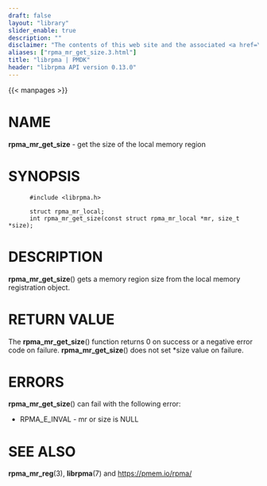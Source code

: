 ```yaml
---
draft: false
layout: "library"
slider_enable: true
description: ""
disclaimer: "The contents of this web site and the associated <a href=\"https://github.com/pmem\">GitHub repositories</a> are BSD-licensed open source."
aliases: ["rpma_mr_get_size.3.html"]
title: "librpma | PMDK"
header: "librpma API version 0.13.0"
---
```

{{< manpages >}}

[comment]: <> (SPDX-License-Identifier: BSD-3-Clause)
[comment]: <> (Copyright 2020-2022, Intel Corporation)

NAME
====

**rpma\_mr\_get\_size** - get the size of the local memory region

SYNOPSIS
========

          #include <librpma.h>

          struct rpma_mr_local;
          int rpma_mr_get_size(const struct rpma_mr_local *mr, size_t *size);

DESCRIPTION
===========

**rpma\_mr\_get\_size**() gets a memory region size from the local
memory registration object.

RETURN VALUE
============

The **rpma\_mr\_get\_size**() function returns 0 on success or a
negative error code on failure. **rpma\_mr\_get\_size**() does not set
\*size value on failure.

ERRORS
======

**rpma\_mr\_get\_size**() can fail with the following error:

-   RPMA\_E\_INVAL - mr or size is NULL

SEE ALSO
========

**rpma\_mr\_reg**(3), **librpma**(7) and https://pmem.io/rpma/
